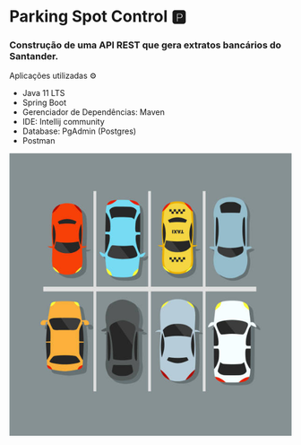 # Parking Spot Control  :parking:

   

### Construção de uma API REST que gera extratos bancários do Santander.



Aplicações utilizadas :gear:

- Java 11 LTS
- Spring Boot
- Gerenciador de Dependências: Maven
- IDE: Intellij community
- Database: PgAdmin (Postgres)
- Postman

<img src= "img/parking.jpg">



